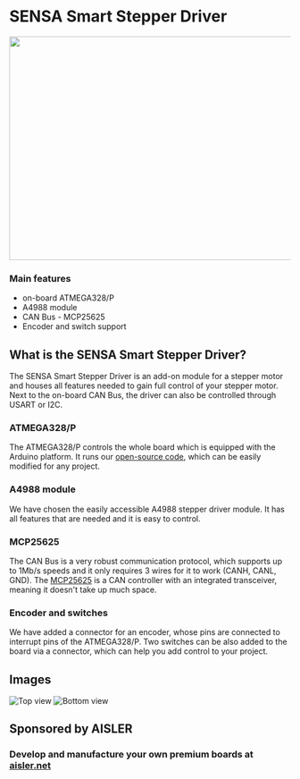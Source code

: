 # SENSA Smart Stepper Driver 
<p align="center"> 
<img width="600" height="400" src="https://raw.githubusercontent.com/SensaOrg/StepperDriver/master/Docs/board.png">
</p>

### Main features
- on-board ATMEGA328/P
- A4988 module 
- CAN Bus - MCP25625
- Encoder and switch support

## What is the SENSA Smart Stepper Driver?
The SENSA Smart Stepper Driver is an add-on module for a stepper motor and houses all features needed to gain full control of your stepper motor.
Next to the on-board CAN Bus, the driver can also be controlled through USART or I2C.


### ATMEGA328/P
The ATMEGA328/P controls the whole board which is equipped with the Arduino platform.
It runs our [open-source code](), which can be easily modified for any project.

### A4988 module
We have chosen the easily accessible A4988 stepper driver module. It has all features that are needed and it is easy to control.

### MCP25625
The CAN Bus is a very robust communication protocol, which supports up to 1Mb/s speeds and it only requires 3 wires for it to work (CANH, CANL, GND).
The [MCP25625](http://ww1.microchip.com/downloads/en/DeviceDoc/20005282B.pdf) is a CAN controller with an integrated transceiver, meaning it doesn't take up much space.

### Encoder and switches
We have added a connector for an encoder, whose pins are connected to interrupt pins of the ATMEGA328/P. 
Two switches can be also added to the board via a connector, which can help you add control to your project. 

## Images
![Top view](https://raw.githubusercontent.com/SensaOrg/StepperDriver/master/Docs/Output/top_view.jpg)
![Bottom view](https://raw.githubusercontent.com/SensaOrg/StepperDriver/master/Docs/Output/bottom_view.jpg)

## Sponsored by AISLER
### Develop and manufacture your own premium boards at [aisler.net](https://aisler.net/)



